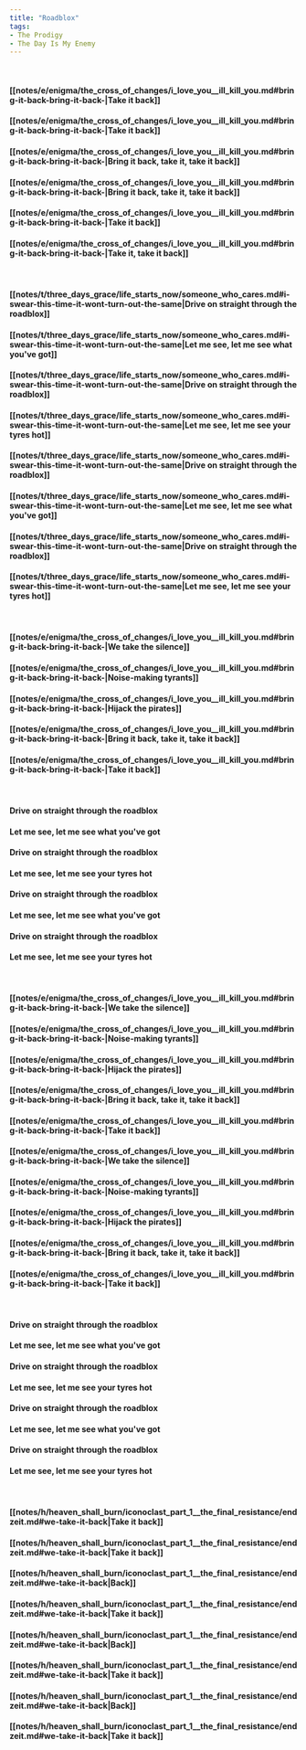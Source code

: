 ```yaml
---
title: "Roadblox"
tags:
- The Prodigy
- The Day Is My Enemy
---
```

&nbsp;
#### [[notes/e/enigma/the_cross_of_changes/i_love_you__ill_kill_you.md#bring-it-back-bring-it-back-|Take it back]]
#### [[notes/e/enigma/the_cross_of_changes/i_love_you__ill_kill_you.md#bring-it-back-bring-it-back-|Take it back]]
#### [[notes/e/enigma/the_cross_of_changes/i_love_you__ill_kill_you.md#bring-it-back-bring-it-back-|Bring it back, take it, take it back]]
#### [[notes/e/enigma/the_cross_of_changes/i_love_you__ill_kill_you.md#bring-it-back-bring-it-back-|Bring it back, take it, take it back]]
#### [[notes/e/enigma/the_cross_of_changes/i_love_you__ill_kill_you.md#bring-it-back-bring-it-back-|Take it back]]
#### [[notes/e/enigma/the_cross_of_changes/i_love_you__ill_kill_you.md#bring-it-back-bring-it-back-|Take it, take it back]]
&nbsp;
#### [[notes/t/three_days_grace/life_starts_now/someone_who_cares.md#i-swear-this-time-it-wont-turn-out-the-same|Drive on straight through the roadblox]]
#### [[notes/t/three_days_grace/life_starts_now/someone_who_cares.md#i-swear-this-time-it-wont-turn-out-the-same|Let me see, let me see what you've got]]
#### [[notes/t/three_days_grace/life_starts_now/someone_who_cares.md#i-swear-this-time-it-wont-turn-out-the-same|Drive on straight through the roadblox]]
#### [[notes/t/three_days_grace/life_starts_now/someone_who_cares.md#i-swear-this-time-it-wont-turn-out-the-same|Let me see, let me see your tyres hot]]
#### [[notes/t/three_days_grace/life_starts_now/someone_who_cares.md#i-swear-this-time-it-wont-turn-out-the-same|Drive on straight through the roadblox]]
#### [[notes/t/three_days_grace/life_starts_now/someone_who_cares.md#i-swear-this-time-it-wont-turn-out-the-same|Let me see, let me see what you've got]]
#### [[notes/t/three_days_grace/life_starts_now/someone_who_cares.md#i-swear-this-time-it-wont-turn-out-the-same|Drive on straight through the roadblox]]
#### [[notes/t/three_days_grace/life_starts_now/someone_who_cares.md#i-swear-this-time-it-wont-turn-out-the-same|Let me see, let me see your tyres hot]]
&nbsp;
#### [[notes/e/enigma/the_cross_of_changes/i_love_you__ill_kill_you.md#bring-it-back-bring-it-back-|We take the silence]]
#### [[notes/e/enigma/the_cross_of_changes/i_love_you__ill_kill_you.md#bring-it-back-bring-it-back-|Noise-making tyrants]]
#### [[notes/e/enigma/the_cross_of_changes/i_love_you__ill_kill_you.md#bring-it-back-bring-it-back-|Hijack the pirates]]
#### [[notes/e/enigma/the_cross_of_changes/i_love_you__ill_kill_you.md#bring-it-back-bring-it-back-|Bring it back, take it, take it back]]
#### [[notes/e/enigma/the_cross_of_changes/i_love_you__ill_kill_you.md#bring-it-back-bring-it-back-|Take it back]]
&nbsp;
#### Drive on straight through the roadblox
#### Let me see, let me see what you've got
#### Drive on straight through the roadblox
#### Let me see, let me see your tyres hot
#### Drive on straight through the roadblox
#### Let me see, let me see what you've got
#### Drive on straight through the roadblox
#### Let me see, let me see your tyres hot
&nbsp;
#### [[notes/e/enigma/the_cross_of_changes/i_love_you__ill_kill_you.md#bring-it-back-bring-it-back-|We take the silence]]
#### [[notes/e/enigma/the_cross_of_changes/i_love_you__ill_kill_you.md#bring-it-back-bring-it-back-|Noise-making tyrants]]
#### [[notes/e/enigma/the_cross_of_changes/i_love_you__ill_kill_you.md#bring-it-back-bring-it-back-|Hijack the pirates]]
#### [[notes/e/enigma/the_cross_of_changes/i_love_you__ill_kill_you.md#bring-it-back-bring-it-back-|Bring it back, take it, take it back]]
#### [[notes/e/enigma/the_cross_of_changes/i_love_you__ill_kill_you.md#bring-it-back-bring-it-back-|Take it back]]
#### [[notes/e/enigma/the_cross_of_changes/i_love_you__ill_kill_you.md#bring-it-back-bring-it-back-|We take the silence]]
#### [[notes/e/enigma/the_cross_of_changes/i_love_you__ill_kill_you.md#bring-it-back-bring-it-back-|Noise-making tyrants]]
#### [[notes/e/enigma/the_cross_of_changes/i_love_you__ill_kill_you.md#bring-it-back-bring-it-back-|Hijack the pirates]]
#### [[notes/e/enigma/the_cross_of_changes/i_love_you__ill_kill_you.md#bring-it-back-bring-it-back-|Bring it back, take it, take it back]]
#### [[notes/e/enigma/the_cross_of_changes/i_love_you__ill_kill_you.md#bring-it-back-bring-it-back-|Take it back]]
&nbsp;
#### Drive on straight through the roadblox
#### Let me see, let me see what you've got
#### Drive on straight through the roadblox
#### Let me see, let me see your tyres hot
#### Drive on straight through the roadblox
#### Let me see, let me see what you've got
#### Drive on straight through the roadblox
#### Let me see, let me see your tyres hot
&nbsp;
#### [[notes/h/heaven_shall_burn/iconoclast_part_1__the_final_resistance/endzeit.md#we-take-it-back|Take it back]]
#### [[notes/h/heaven_shall_burn/iconoclast_part_1__the_final_resistance/endzeit.md#we-take-it-back|Take it back]]
#### [[notes/h/heaven_shall_burn/iconoclast_part_1__the_final_resistance/endzeit.md#we-take-it-back|Back]]
#### [[notes/h/heaven_shall_burn/iconoclast_part_1__the_final_resistance/endzeit.md#we-take-it-back|Take it back]]
#### [[notes/h/heaven_shall_burn/iconoclast_part_1__the_final_resistance/endzeit.md#we-take-it-back|Back]]
#### [[notes/h/heaven_shall_burn/iconoclast_part_1__the_final_resistance/endzeit.md#we-take-it-back|Take it back]]
#### [[notes/h/heaven_shall_burn/iconoclast_part_1__the_final_resistance/endzeit.md#we-take-it-back|Back]]
#### [[notes/h/heaven_shall_burn/iconoclast_part_1__the_final_resistance/endzeit.md#we-take-it-back|Take it back]]
